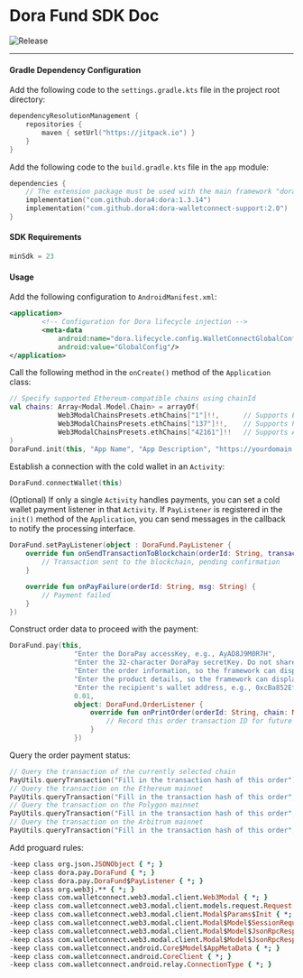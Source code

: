 # Dora Fund SDK Doc
![Release](https://jitpack.io/v/dora4/dora-walletconnect-support.svg)

--------------------------------

#### Gradle Dependency Configuration

Add the following code to the `settings.gradle.kts` file in the project root directory:
```kotlin
dependencyResolutionManagement {
    repositories {
        maven { setUrl("https://jitpack.io") }
    }
}
```
Add the following code to the `build.gradle.kts` file in the `app` module:
```kotlin
dependencies {
    // The extension package must be used with the main framework "dora"
    implementation("com.github.dora4:dora:1.3.14")
    implementation("com.github.dora4:dora-walletconnect-support:2.0")
}
```

#### SDK Requirements

```kotlin
minSdk = 23
```

#### Usage

Add the following configuration to `AndroidManifest.xml`:
```xml
<application>
        <!-- Configuration for Dora lifecycle injection -->
        <meta-data
            android:name="dora.lifecycle.config.WalletConnectGlobalConfig"
            android:value="GlobalConfig"/>
</application>
```
Call the following method in the `onCreate()` method of the `Application` class:
```kotlin
// Specify supported Ethereum-compatible chains using chainId
val chains: Array<Modal.Model.Chain> = arrayOf(
            Web3ModalChainsPresets.ethChains["1"]!!,      // Supports Ethereum
            Web3ModalChainsPresets.ethChains["137"]!!,    // Supports Polygon
            Web3ModalChainsPresets.ethChains["42161"]!!   // Supports Arbitrum
)
DoraFund.init(this, "App Name", "App Description", "https://yourdomain.com", chains)
```
Establish a connection with the cold wallet in an `Activity`:
```kotlin
DoraFund.connectWallet(this)
```
(Optional) If only a single `Activity` handles payments, you can set a cold wallet payment listener in that `Activity`. If `PayListener` is registered in the `init()` method of the `Application`, you can send messages in the callback to notify the processing interface.
```kotlin
DoraFund.setPayListener(object : DoraFund.PayListener {
    override fun onSendTransactionToBlockchain(orderId: String, transactionHash: String) {
        // Transaction sent to the blockchain, pending confirmation
    }

    override fun onPayFailure(orderId: String, msg: String) {
        // Payment failed
    }
})
```
Construct order data to proceed with the payment:
```kotlin
DoraFund.pay(this,
                "Enter the DoraPay accessKey, e.g., AyAD8J9M0R7H",
                "Enter the 32-character DoraPay secretKey. Do not share it with anyone, including our staff",
                "Enter the order information, so the framework can display a popup informing the user about the payment",
                "Enter the product details, so the framework can display a popup informing the user about the payment",
                "Enter the recipient's wallet address, e.g., 0xcBa852Ef29a43a7542B88F60C999eD9cB66f6000",
                0.01,
                object: DoraFund.OrderListener {
                    override fun onPrintOrder(orderId: String, chain: Modal.Model.Chain, value: Double) {
                        // Record this order transaction ID for future payment status queries
                    }
                })
```
Query the order payment status:
```kotlin
// Query the transaction of the currently selected chain  
PayUtils.queryTransaction("Fill in the transaction hash of this order")
// Query the transaction on the Ethereum mainnet  
PayUtils.queryTransaction("Fill in the transaction hash of this order", PayUtils.DEFAULT_RPC_ETHEREUM)
// Query the transaction on the Polygon mainnet  
PayUtils.queryTransaction("Fill in the transaction hash of this order", PayUtils.DEFAULT_RPC_POLYGON)
// Query the transaction on the Arbitrum mainnet  
PayUtils.queryTransaction("Fill in the transaction hash of this order", PayUtils.DEFAULT_RPC_ARBITRUM)
```
Add proguard rules:
```pro
-keep class org.json.JSONObject { *; }
-keep class dora.pay.DoraFund { *; }
-keep class dora.pay.DoraFund$PayListener { *; }
-keep class org.web3j.** { *; }
-keep class com.walletconnect.web3.modal.client.Web3Modal { *; }
-keep class com.walletconnect.web3.modal.client.models.request.Request { *; }
-keep class com.walletconnect.web3.modal.client.Modal$Params$Init { *; }
-keep class com.walletconnect.web3.modal.client.Modal$Model$SessionRequestResponse { *; }
-keep class com.walletconnect.web3.modal.client.Modal$Model$JsonRpcResponse$JsonRpcResult { *; }
-keep class com.walletconnect.web3.modal.client.Modal$Model$JsonRpcResponse$JsonRpcError { *; }
-keep class com.walletconnect.android.Core$Model$AppMetaData { *; }
-keep class com.walletconnect.android.CoreClient { *; }
-keep class com.walletconnect.android.relay.ConnectionType { *; }
```